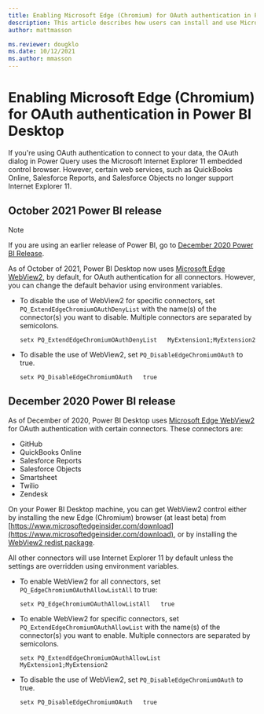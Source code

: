 ```yaml
---
title: Enabling Microsoft Edge (Chromium) for OAuth authentication in Power BI Desktop
description: This article describes how users can install and use Microsoft Edge (Chromium) for OAuth authentication in Power BI Desktop. 
author: mattmasson

ms.reviewer: dougklo
ms.date: 10/12/2021
ms.author: mmasson
---
```


# Enabling Microsoft Edge (Chromium) for OAuth authentication in Power BI Desktop

If you're using OAuth authentication to connect to your data, the OAuth dialog in Power Query uses the Microsoft Internet Explorer 11 embedded control browser. However, certain web services, such as QuickBooks Online, Salesforce Reports, and Salesforce Objects no longer support Internet Explorer 11.

## October 2021 Power BI release

>[!Note]
>If you are using an earlier release of Power BI, go to [December 2020 Power BI Release](#december-2020-power-bi-release).

As of October of 2021, Power BI Desktop now uses [Microsoft Edge WebView2](https://developer.microsoft.com/en-us/microsoft-edge/webview2/), by default, for OAuth authentication for all connectors. However, you can change the default behavior using environment variables.

* To disable the use of WebView2 for specific connectors, set `PQ_ExtendEdgeChromiumOAuthDenyList` with the name(s) of the connector(s) you want to disable. Multiple connectors are separated by semicolons.

   ```
   setx PQ_ExtendEdgeChromiumOAuthDenyList   MyExtension1;MyExtension2
   ```

* To disable the use of WebView2, set `PQ_DisableEdgeChromiumOAuth` to true.

   ```
   setx PQ_DisableEdgeChromiumOAuth   true
   ```

## December 2020 Power BI release

As of December of 2020, Power BI Desktop uses [Microsoft Edge WebView2](https://developer.microsoft.com/en-us/microsoft-edge/webview2/) for OAuth authentication with certain connectors. These connectors are:

* GitHub
* QuickBooks Online
* Salesforce Reports
* Salesforce Objects
* Smartsheet
* Twilio
* Zendesk

On your Power BI Desktop machine, you can get WebView2 control either by installing the new Edge (Chromium) browser (at least beta) from [https://www.microsoftedgeinsider.com/download](https://www.microsoftedgeinsider.com/download), or by installing the [WebView2 redist package](https://developer.microsoft.com/microsoft-edge/webview2/#download-section).

All other connectors will use Internet Explorer 11 by default unless the settings are overridden using environment variables.

* To enable WebView2 for all connectors, set `PQ_EdgeChromiumOAuthAllowListAll` to true:

   ```
   setx PQ_EdgeChromiumOAuthAllowListAll   true
   ```

* To enable WebView2 for specific connectors, set `PQ_ExtendEdgeChromiumOAuthAllowList` with the name(s) of the connector(s) you want to enable. Multiple connectors are separated by semicolons.

   ```
   setx PQ_ExtendEdgeChromiumOAuthAllowList   MyExtension1;MyExtension2
   ```

* To disable the use of WebView2, set `PQ_DisableEdgeChromiumOAuth` to true.

   ```
   setx PQ_DisableEdgeChromiumOAuth   true
   ```
